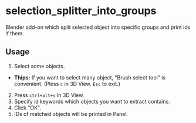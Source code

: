 # selection_splitter_into_groups

Blender add-on which split selected object into specific groups and print ids if them.

## Usage

1. Select some objects.
  - **Thips:** If you want to select many object, "Brush select tool" is convenient. (Pless `c` in 3D View. `Esc` to exit.)
2. Press `ctrl+alt+s` in 3D View.
3. Specify id keywords which objects you want to extract contains.
4. Click "OK".
5. IDs of matched objects will be printed in Panel.

